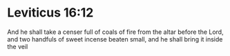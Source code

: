 # Leviticus 16:12

And he shall take a censer full of coals of fire from the altar before the Lord, and two handfuls of sweet incense beaten small, and he shall bring it inside the veil
